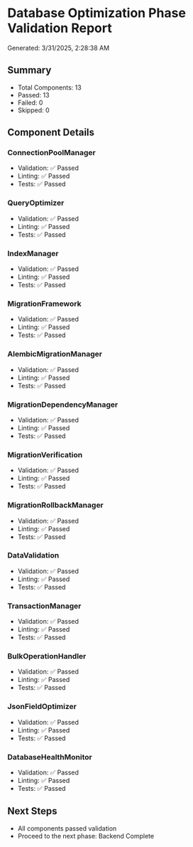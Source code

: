 # Database Optimization Phase Validation Report

Generated: 3/31/2025, 2:28:38 AM

## Summary
- Total Components: 13
- Passed: 13
- Failed: 0
- Skipped: 0

## Component Details
### ConnectionPoolManager
- Validation: ✅ Passed
- Linting: ✅ Passed
- Tests: ✅ Passed

### QueryOptimizer
- Validation: ✅ Passed
- Linting: ✅ Passed
- Tests: ✅ Passed

### IndexManager
- Validation: ✅ Passed
- Linting: ✅ Passed
- Tests: ✅ Passed

### MigrationFramework
- Validation: ✅ Passed
- Linting: ✅ Passed
- Tests: ✅ Passed

### AlembicMigrationManager
- Validation: ✅ Passed
- Linting: ✅ Passed
- Tests: ✅ Passed

### MigrationDependencyManager
- Validation: ✅ Passed
- Linting: ✅ Passed
- Tests: ✅ Passed

### MigrationVerification
- Validation: ✅ Passed
- Linting: ✅ Passed
- Tests: ✅ Passed

### MigrationRollbackManager
- Validation: ✅ Passed
- Linting: ✅ Passed
- Tests: ✅ Passed

### DataValidation
- Validation: ✅ Passed
- Linting: ✅ Passed
- Tests: ✅ Passed

### TransactionManager
- Validation: ✅ Passed
- Linting: ✅ Passed
- Tests: ✅ Passed

### BulkOperationHandler
- Validation: ✅ Passed
- Linting: ✅ Passed
- Tests: ✅ Passed

### JsonFieldOptimizer
- Validation: ✅ Passed
- Linting: ✅ Passed
- Tests: ✅ Passed

### DatabaseHealthMonitor
- Validation: ✅ Passed
- Linting: ✅ Passed
- Tests: ✅ Passed


## Next Steps
- All components passed validation
- Proceed to the next phase: Backend Complete
